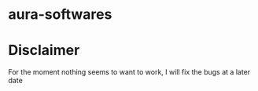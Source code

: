 # aura-softwares
# Disclaimer
For the moment nothing seems to want to work, I will fix the bugs at a later date
